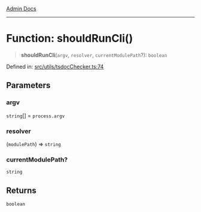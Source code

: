 [Admin Docs](/)

***

# Function: shouldRunCli()

> **shouldRunCli**(`argv`, `resolver`, `currentModulePath`?): `boolean`

Defined in: [src/utils/tsdocChecker.ts:74](https://github.com/PalisadoesFoundation/talawa-admin/blob/main/src/utils/tsdocChecker.ts#L74)

## Parameters

### argv

`string`[] = `process.argv`

### resolver

(`modulePath`) => `string`

### currentModulePath?

`string`

## Returns

`boolean`
